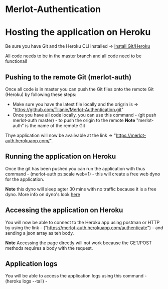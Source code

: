 # Merlot-Authentication

# Hosting the application on Heroku

Be sure you have Git and the Heroku CLI installed => [Install Git/Heroku](https://devcenter.heroku.com/articles/getting-started-with-nodejs#set-up)

All code needs to be in the master branch and all code need to be functional!

## Pushing to the remote Git (merlot-auth)

Once all code is in master you can push the Git files onto the remote Git (Heroku) by following these steps:
* Make sure you have the latest file locally and the origrin is => "https://github.com/Tilanie/Merlot-Authentication.git"
* Once you have all code locally, you can use this command - (git push merlot-auth master) - to push the origin to the remote
**Note** "merlot-auth" is the name of the remote Git

Thye application will now be availvable at the link => "https://merlot-auth.herokuapp.com/".

## Running the application on Heroku

Once the git has been pushed you can run the application with thus command - (merlot-auth ps:scale web=1) - this will create a free web dyno for the application.

**Note** this dyno will sleep agter 30 mins with no traffic because it is a free dyno. More info on dyno's look [here](https://devcenter.heroku.com/categories/dynos)

## Accessing the application on Heroku

You will now be able to connect to the Heroku app using postman or HTTP by using the link - ("https://merlot-auth.herokuapp.com/authenticate") - and sending a json array as teh body.

**Note** Accessing the page directly will not work because the GET/POST methods requires a body with the request.

## Application logs

You will be able to access the application logs using this command - (heroku logs --tail) -
